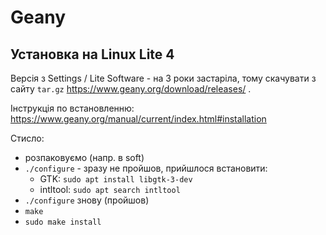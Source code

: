 # Geany

## Установка на Linux Lite 4

Версія з Settings / Lite Software - на 3 роки застаріла, тому скачувати з сайту `tar.gz` https://www.geany.org/download/releases/ .

Інструкція по встановленню: https://www.geany.org/manual/current/index.html#installation

Стисло:

- розпаковуємо (напр. в soft)
- `./configure` - зразу не пройшов, прийшлося встановити:
  - GTK: `sudo apt install libgtk-3-dev`
  - intltool: `sudo apt search intltool`
- `./configure` знову (пройшов)
- `make`
- `sudo make install`
